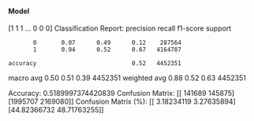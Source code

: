 #### Model
[1 1 1 ... 0 0 0]
Classification Report:
              precision    recall  f1-score   support

           0       0.07      0.49      0.12    287564
           1       0.94      0.52      0.67   4164787

    accuracy                           0.52   4452351
   macro avg       0.50      0.51      0.39   4452351
weighted avg       0.88      0.52      0.63   4452351

Accuracy: 0.5189997374420839
Confusion Matrix:
[[ 141689  145875]
 [1995707 2169080]]
Confusion Matrix (%):
[[ 3.18234119  3.27635894]
 [44.82366732 48.71763255]]
